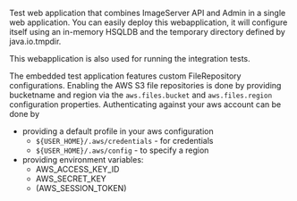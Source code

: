 Test web application that combines ImageServer API and Admin in a single web application.
You can easily deploy this webapplication, it will configure itself using an in-memory HSQLDB and the
temporary directory defined by java.io.tmpdir.

This webapplication is also used for running the integration tests.

The embedded test application features custom FileRepository configurations.
Enabling the AWS S3 file repositories is done by providing bucketname and region via the `aws.files.bucket` and `aws.files.region` configuration properties.
Authenticating against your aws account can be done by

* providing a default profile in your aws configuration 
    * `${USER_HOME}/.aws/credentials` - for credentials
    * `${USER_HOME}/.aws/config` - to specify a region
* providing environment variables:
    * AWS_ACCESS_KEY_ID
    * AWS_SECRET_KEY
    * (AWS_SESSION_TOKEN)

